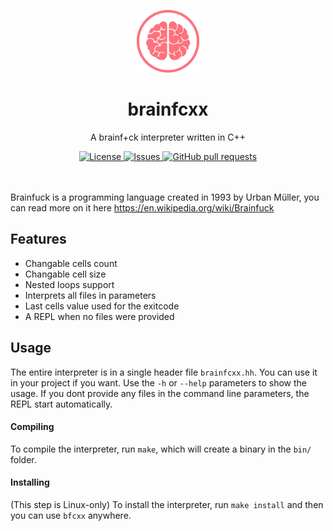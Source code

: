 <p align="center">
	<img width="100px" src="assets/logo.png"/>
	<h1 align="center">brainfcxx</h2>
	<p align="center">A brainf+ck interpreter written in C++</p>
</p>
<p align="center">
	<a href="./LICENSE">
		<img alt="License" src="https://img.shields.io/badge/license-GPL-blue?color=7aca00"/>
	</a>
	<a href="https://github.com/LordOfTrident/brainfcxx/issues">
		<img alt="Issues" src="https://img.shields.io/github/issues/LordOfTrident/brainfcxx?color=0088ff"/>
	</a>
	<a href="https://github.com/LordOfTrident/brainfcxx/pulls">
		<img alt="GitHub pull requests" src="https://img.shields.io/github/issues-pr/LordOfTrident/brainfcxx?color=0088ff"/>
	</a>
	<br><br><br>
</p>

Brainfuck is a programming language created in 1993 by Urban Müller, you can read more on it here https://en.wikipedia.org/wiki/Brainfuck

## Features
- Changable cells count
- Changable cell size
- Nested loops support
- Interprets all files in parameters
- Last cells value used for the exitcode
- A REPL when no files were provided

## Usage
The entire interpreter is in a single header file `brainfcxx.hh`. You can use it in your project if you want. Use the `-h` or `--help` parameters to show the usage. If you dont provide any files in the command line parameters, the REPL start automatically.

#### Compiling
To compile the interpreter, run `make`, which will create a binary in the `bin/` folder.

#### Installing
(This step is Linux-only)
To install the interpreter, run `make install` and then you can use `bfcxx` anywhere.
